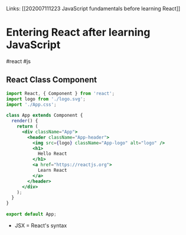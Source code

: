 Links: [[202007111223 JavaScript fundamentals before learning React]]

# Entering React after learning JavaScript
#react #js

## React Class Component

```jsx
import React, { Component } from 'react';
import logo from './logo.svg';
import './App.css';
 
class App extends Component {
  render() {
    return (
      <div className="App">
        <header className="App-header">
          <img src={logo} className="App-logo" alt="logo" />
          <h1>
            Hello React
          </h1>
          <a href="https://reactjs.org">
            Learn React
          </a>
        </header>
      </div>
    );
  }
}
 
export default App;
```

- JSX = React's syntax